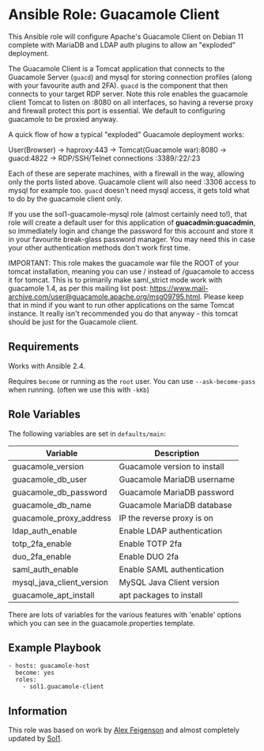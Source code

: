 Ansible Role: Guacamole Client
=========

This Ansible role will configure Apache's Guacamole Client on Debian 11 complete with MariaDB and LDAP auth plugins to allow an "exploded" deployment.

The Guacamole Client is a Tomcat application that connects to the Guacamole Server (`guacd`) and mysql for storing connection profiles (along with your favourite auth and 2FA). `guacd` is the component that then connects to your target RDP server. Note this role enables the guacamole client Tomcat to listen on :8080 on all interfaces, so having a reverse proxy and firewall protect this port is essential. We default to configuring guacamole to be proxied anyway.

A quick flow of how a typical "exploded" Guacamole deployment works:

User(Browser) -> haproxy:443 -> Tomcat(Guacamole war):8080 -> guacd:4822 -> RDP/SSH/Telnet connections :3389/:22/:23

Each of these are seperate machines, with a firewall in the way, allowing only the ports listed above. Guacamole client will also need :3306 access to mysql for example too. `guacd` doesn't need mysql access, it gets told what to do by the guacamole client only.

If you use the sol1-guacamole-mysql role (almost certainly need to!), that role will create a default user for this application of **guacadmin:guacadmin**, so immediately login and change the password for this account and store it in your favourite break-glass password manager. You may need this in case your other authentication methods don't work first time.

IMPORTANT: This role makes the guacamole war file the ROOT of your tomcat installation, meaning you can use / instead of /guacamole to access it for tomcat. This is to primarily make saml_strict mode work with guacamole 1.4, as per this mailing list post: https://www.mail-archive.com/user@guacamole.apache.org/msg09795.html. Please keep that in mind if you want to run other applications on the same Tomcat instance. It really isn't recommended you do that anyway - this tomcat should be just for the Guacamole client.

Requirements
------------

Works with Ansible 2.4.

Requires `become` or running as the `root` user. You can use `--ask-become-pass` when running. (often we use this with `-kKb`)

Role Variables
--------------
The following variables are set in `defaults/main`:

| Variable                 | Description                  |
|--------------------------|------------------------------|
|guacamole_version         | Guacamole version to install |
|guacamole_db_user         | Guacamole MariaDB username   |
|guacamole_db_password     | Guacamole MariaDB password   |
|guacamole_db_name         | Guacamole MariaDB database   |
|guacamole_proxy_address   | IP the reverse proxy is on   |
|ldap_auth_enable          | Enable LDAP authentication   |
|totp_2fa_enable           | Enable TOTP 2fa              |
|duo_2fa_enable            | Enable DUO 2fa               |
|saml_auth_enable          | Enable SAML authentication   |
|mysql_java_client_version | MySQL Java Client version    |
|guacamole_apt_install     | apt packages to install      |

There are lots of variables for the various features with 'enable' options which you can see in the guacamole.properties template.



Example Playbook
----------------

```
- hosts: guacamole-host
  become: yes
  roles:
    - sol1.guacamole-client
```

 Information
------------------

This role was based on work by [Alex Feigenson](https://github.com/alexfeig) and almost completely updated by [Sol1](https://sol1.com.au).

